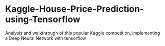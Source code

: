 # Kaggle-House-Price-Prediction-using-Tensorflow
Analysis and walkthrough of this popular Kaggle competition, implementing a Deep Neural Network with tensorflow

